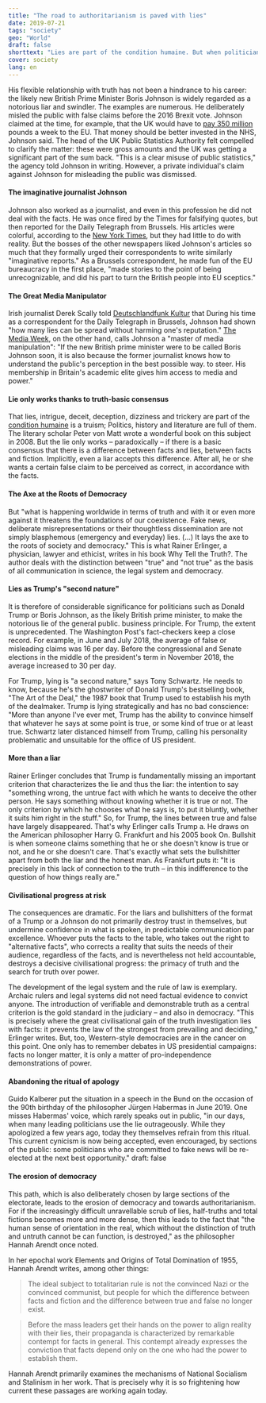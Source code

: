 ```yaml
---
title: "The road to authoritarianism is paved with lies"
date: 2019-07-21
tags: "society"
geo: "World"
draft: false
shorttext: "Lies are part of the condition humaine. But when politicians make lying a 'business principle', democracy is in danger."
cover: society
lang: en
---
```


His flexible relationship with truth has not been a hindrance to his career: the likely new British Prime Minister Boris Johnson is widely regarded as a notorious liar and swindler. The examples are numerous. He deliberately misled the public with false claims before the 2016 Brexit vote. Johnson claimed at the time, for example, that the UK would have to [pay 350 million](https://www.theguardian.com/politics/reality-check/2016/may/23/does-the-eu-really-cost-the-uk-350m-a-week "Why Vote Leave's £350m weekly EU cost claim is wrong") pounds a week to the EU. That money should be better invested in the NHS, Johnson said. The head of the UK Public Statistics Authority felt compelled to clarify the matter: these were gross amounts and the UK was getting a significant part of the sum back. "This is a clear misuse of public statistics," the agency told Johnson in writing. However, a private individual's claim against Johnson for misleading the public was dismissed.

#### The imaginative journalist Johnson

Johnson also worked as a journalist, and even in this profession he did not deal with the facts. He was once fired by the Times for falsifying quotes, but then reported for the Daily Telegraph from Brussels. His articles were colorful, according to the [New York Times](https://www.nytimes.com/2016/06/22/opinion/who-is-to-blame-for-brexits-appeal-british-newspapers.html?_r=0 "Who Is to Blame for Brexit’s Appeal? British Newspapers"), but they had little to do with reality. But the bosses of the other newspapers liked Johnson's articles so much that they formally urged their correspondents to write similarly "imaginative reports." As a Brussels correspondent, he made fun of the EU bureaucracy in the first place, "made stories to the point of being unrecognizable, and did his part to turn the British people into EU sceptics."

#### The Great Media Manipulator

Irish journalist Derek Scally told [Deutschlandfunk Kultur](https://www.deutschlandfunkkultur.de/boris-johnson-und-donald-trump-alt-und-weiss-und-ohne-drang.2950.de.html?dram:article_id=451756 "Alt und weiß und ohne Drang zur Wahrheit") that During his time as a correspondent for the Daily Telegraph in Brussels, Johnson had shown "how many lies can be spread without harming one's reputation." [The Media Week](https://medienwoche.ch/2019/07/09/boris-johnson-der-ehemalige-journalist-als-meister-der-medienmanipulation/ "Boris Johnson: Der ehemalige Journalist als Meister der Medienmanipulation"), on the other hand, calls Johnson a "master of media manipulation": "If the new British prime minister were to be called Boris Johnson soon, it is also because the former journalist knows how to understand the public's perception in the best possible way. to steer. His membership in Britain's academic elite gives him access to media and power."

#### Lie only works thanks to truth-basic consensus

That lies, intrigue, deceit, deception, dizziness and trickery are part of the [condition humaine](https://en.wikipedia.org/wiki/Human_condition "Human Condition") is a truism; Politics, history and literature are full of them. The literary scholar Peter von Matt wrote a wonderful book on this subject in 2008. But the lie only works – paradoxically – if there is a basic consensus that there is a difference between facts and lies, between facts and fiction. Implicitly, even a liar accepts this difference. After all, he or she wants a certain false claim to be perceived as correct, in accordance with the facts.

#### The Axe at the Roots of Democracy

But "what is happening worldwide in terms of truth and with it or even more against it threatens the foundations of our coexistence. Fake news, deliberate misrepresentations or their thoughtless dissemination are not simply blasphemous (emergency and everyday) lies. (...) It lays the axe to the roots of society and democracy." This is what Rainer Erlinger, a physician, lawyer and ethicist, writes in his book Why Tell the Truth?. The author deals with the distinction between "true" and "not true" as the basis of all communication in science, the legal system and democracy.

#### Lies as Trump's "second nature"

It is therefore of considerable significance for politicians such as Donald Trump or Boris Johnson, as the likely British prime minister, to make the notorious lie of the general public. business principle. For Trump, the extent is unprecedented. The Washington Post's fact-checkers keep a close record. For example, in June and July 2018, the average of false or misleading claims was 16 per day. Before the congressional and Senate elections in the middle of the president's term in November 2018, the average increased to 30 per day.

For Trump, lying is "a second nature," says Tony Schwartz. He needs to know, because he's the ghostwriter of Donald Trump's bestselling book, "The Art of the Deal," the 1987 book that Trump used to establish his myth of the dealmaker. Trump is lying strategically and has no bad conscience: "More than anyone I've ever met, Trump has the ability to convince himself that whatever he says at some point is true, or some kind of true or at least true. Schwartz later distanced himself from Trump, calling his personality problematic and unsuitable for the office of US president.

#### More than a liar

Rainer Erlinger concludes that Trump is fundamentally missing an important criterion that characterizes the lie and thus the liar: the intention to say "something wrong, the untrue fact with which he wants to deceive the other person. He says something without knowing whether it is true or not. The only criterion by which he chooses what he says is, to put it bluntly, whether it suits him right in the stuff." So, for Trump, the lines between true and false have largely disappeared. That's why Erlinger calls Trump a. He draws on the American philosopher Harry G. Frankfurt and his 2005 book On. Bullshit is when someone claims something that he or she doesn't know is true or not, and he or she doesn't care. That's exactly what sets the bullshitter apart from both the liar and the honest man. As Frankfurt puts it: "It is precisely in this lack of connection to the truth – in this indifference to the question of how things really are."

#### Civilisational progress at risk

The consequences are dramatic. For the liars and bullshitters of the format of a Trump or a Johnson do not primarily destroy trust in themselves, but undermine confidence in what is spoken, in predictable communication par excellence. Whoever puts the facts to the table, who takes out the right to "alternative facts", who corrects a reality that suits the needs of their audience, regardless of the facts, and is nevertheless not held accountable, destroys a decisive civilisational progress: the primacy of truth and the search for truth over power.

The development of the legal system and the rule of law is exemplary. Archaic rulers and legal systems did not need factual evidence to convict anyone. The introduction of verifiable and demonstrable truth as a central criterion is the gold standard in the judiciary – and also in democracy. "This is precisely where the great civilisational gain of the truth investigation lies with facts: it prevents the law of the strongest from prevailing and deciding," Erlinger writes. But, too, Western-style democracies are in the cancer on this point. One only has to remember debates in US presidential campaigns: facts no longer matter, it is only a matter of pro-independence demonstrations of power.

#### Abandoning the ritual of apology

Guido Kalberer put the situation in a speech in the Bund on the occasion of the 90th birthday of the philosopher Jürgen Habermas in June 2019. One misses Habermas' voice, which rarely speaks out in public, "in our days, when many leading politicians use the lie outrageously. While they apologized a few years ago, today they themselves refrain from this ritual. This current cynicism is now being accepted, even encouraged, by sections of the public: some politicians who are committed to fake news will be re-elected at the next best opportunity."
draft: false

#### The erosion of democracy

This path, which is also deliberately chosen by large sections of the electorate, leads to the erosion of democracy and towards authoritarianism. For if the increasingly difficult unravellable scrub of lies, half-truths and total fictions becomes more and more dense, then this leads to the fact that "the human sense of orientation in the real, which without the distinction of truth and untruth cannot be can function, is destroyed," as the philosopher Hannah Arendt once noted.

In her epochal work Elements and Origins of Total Domination of 1955, Hannah Arendt writes, among other things:

> The ideal subject to totalitarian rule is not the convinced Nazi or the convinced communist, but people for which the difference between facts and fiction and the difference between true and false no longer exist.

> Before the mass leaders get their hands on the power to align reality with their lies, their propaganda is characterized by remarkable contempt for facts in general. This contempt already expresses the conviction that facts depend only on the one who had the power to establish them.

Hannah Arendt primarily examines the mechanisms of National Socialism and Stalinism in her work. That is precisely why it is so frightening how current these passages are working again today.
